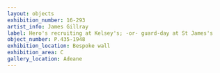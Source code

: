 ```yaml
---
layout: objects
exhibition_number: 16-293
artist_info: James Gillray
label: Hero's recruiting at Kelsey's; -or- guard-day at St James's
object_number: P.435-1948
exhibition_location: Bespoke wall
exhibition_area: C
gallery_location: Adeane
---
```

